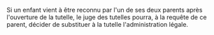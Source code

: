 Si un enfant vient à être reconnu par l'un de ses deux parents après l'ouverture de la tutelle, le juge des tutelles pourra, à la requête de ce parent, décider de substituer à la tutelle l'administration légale.
